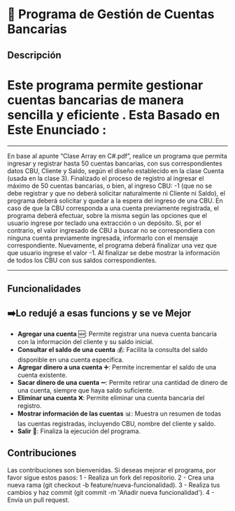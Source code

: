 # 🏦 Programa de Gestión de Cuentas Bancarias

## Descripción
Este programa permite gestionar cuentas bancarias de manera sencilla y eficiente .
Esta Basado en Este Enunciado :
=============

 ------------
 En base al apunte “Clase Array en C#.pdf”, realice un programa que permita ingresar y registrar hasta 50 cuentas
bancarias, con sus correspondientes datos CBU, Cliente y Saldo, según el diseño establecido en la clase Cuenta (usada
en la clase 3).
Finalizado el proceso de registro al ingresar el máximo de 50 cuentas bancarias, o bien, al ingreso CBU: -1 (que no se
debe registrar y que no deberá solicitar naturalmente ni Cliente ni Saldo), el programa deberá solicitar y quedar a la
espera del ingreso de una CBU.
En caso de que la CBU corresponda a una cuenta previamente registrada, el programa deberá efectuar, sobre la
misma según las opciones que el usuario ingrese por teclado una extracción o un depósito.
Si, por el contrario, el valor ingresado de CBU a buscar no se correspondiera con ninguna cuenta previamente
ingresada, informarlo con el mensaje correspondiente.
Nuevamente, el programa deberá finalizar una vez que que usuario ingrese el valor -1. Al finalizar se debe mostrar la
información de todos los CBU con sus saldos correspondientes.

 ------------


## Funcionalidades

## ➡️Lo redujé  a esas funcions y se ve Mejor

- **Agregar una cuenta** 🆕: Permite registrar una nueva cuenta bancaria con la información del cliente y su saldo inicial.
- **Consultar el saldo de una cuenta** 💰: Facilita la consulta del saldo disponible en una cuenta específica.
- **Agregar dinero a una cuenta** ➕: Permite incrementar el saldo de una cuenta existente.
- **Sacar dinero de una cuenta** ➖: Permite retirar una cantidad de dinero de una cuenta, siempre que haya saldo suficiente.
- **Eliminar una cuenta** ❌: Permite eliminar una cuenta bancaria del registro.
- **Mostrar información de las cuentas** 📊: Muestra un resumen de todas las cuentas registradas, incluyendo CBU, nombre del cliente y saldo.
- **Salir** 🚪: Finaliza la ejecución del programa.



## Contribuciones
Las contribuciones son bienvenidas. Si deseas mejorar el programa, por favor sigue estos pasos:
1 - Realiza un fork del repositorio.
2 - Crea una nueva rama (git checkout -b feature/nueva-funcionalidad).
3 - Realiza tus cambios y haz commit (git commit -m 'Añadir nueva funcionalidad').
4 - Envía un pull request.
